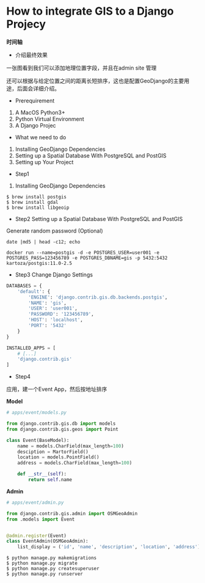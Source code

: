 # How to integrate GIS to a Django Projecy

**时间轴**

- 介绍最终效果

一张图看到我们可以添加地理位置字段，并且在admin site 管理

还可以根据与给定位置之间的距离长短排序，这也是配置GeoDjango的主要用途，后面会详细介绍。

- Prerequirement

1. A MacOS Python3+
2. Python Virtual Environment
2. A Django Projec

- What we need to do

1. Installing GeoDjango Dependencies
2. Setting up a Spatial Database With PostgreSQL and PostGIS
3. Setting up Your Project

- Step1
1. Installing GeoDjango Dependencies

```shell
$ brew install postgis
$ brew install gdal
$ brew install libgeoip
```

- Step2
Setting up a Spatial Database With PostgreSQL and PostGIS

Generate random password (Optional)

```shell
date |md5 | head -c12; echo
```

```shell
docker run --name=postgis -d -e POSTGRES_USER=user001 -e POSTGRES_PASS=123456789 -e POSTGRES_DBNAME=gis -p 5432:5432 kartoza/postgis:11.0-2.5
```

- Step3
Change Django Settings


```python
DATABASES = {
    'default': {
        'ENGINE': 'django.contrib.gis.db.backends.postgis',
        'NAME': 'gis',
        'USER': 'user001',
        'PASSWORD': '123456789',
        'HOST': 'localhost',
        'PORT': '5432'
    }
}
```

```python
INSTALLED_APPS = [
    # [...]
    'django.contrib.gis'
]
```

- Step4

应用，建一个Event App，然后按地址排序

**Model**

```python
# apps/event/models.py

from django.contrib.gis.db import models
from django.contrib.gis.geos import Point

class Event(BaseModel):
    name = models.CharField(max_length=100)
    desciption = MartorField()    
    location = models.PointField()
    address = models.CharField(max_length=100)

    def __str__(self):
        return self.name
```



**Admin**

```python
# apps/event/admin.py

from django.contrib.gis.admin import OSMGeoAdmin
from .models import Event


@admin.register(Event)
class EventAdmin(OSMGeoAdmin):
    list_display = ('id', 'name', 'description', 'location', 'address')

```

```shell
$ python manage.py makemigrations
$ python manage.py migrate
$ python manage.py createsuperuser
$ python manage.py runserver
```

